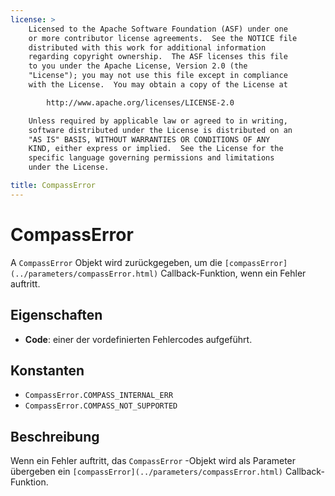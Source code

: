 ```yaml
---
license: >
    Licensed to the Apache Software Foundation (ASF) under one
    or more contributor license agreements.  See the NOTICE file
    distributed with this work for additional information
    regarding copyright ownership.  The ASF licenses this file
    to you under the Apache License, Version 2.0 (the
    "License"); you may not use this file except in compliance
    with the License.  You may obtain a copy of the License at

        http://www.apache.org/licenses/LICENSE-2.0

    Unless required by applicable law or agreed to in writing,
    software distributed under the License is distributed on an
    "AS IS" BASIS, WITHOUT WARRANTIES OR CONDITIONS OF ANY
    KIND, either express or implied.  See the License for the
    specific language governing permissions and limitations
    under the License.

title: CompassError
---
```


# CompassError

A `CompassError` Objekt wird zurückgegeben, um die `[compassError](../parameters/compassError.html)` Callback-Funktion, wenn ein Fehler auftritt.

## Eigenschaften

*   **Code**: einer der vordefinierten Fehlercodes aufgeführt.

## Konstanten

*   `CompassError.COMPASS_INTERNAL_ERR`
*   `CompassError.COMPASS_NOT_SUPPORTED`

## Beschreibung

Wenn ein Fehler auftritt, das `CompassError` -Objekt wird als Parameter übergeben ein `[compassError](../parameters/compassError.html)` Callback-Funktion.